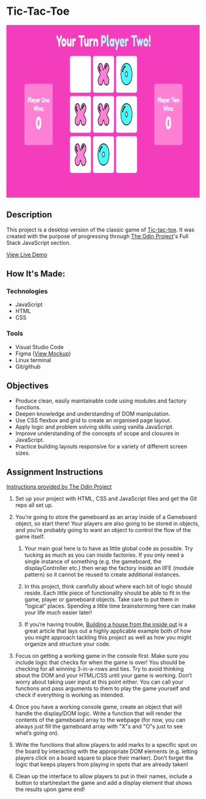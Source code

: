 # Tic-Tac-Toe

<img src = "images/screenshot.png" height = "450"  alt = "Game screen preview"/>

## Description
This project is a desktop version of the classic game of [Tic-tac-toe](https://en.wikipedia.org/wiki/Tic-tac-toe). It was created with the purpose of progressing through [The Odin Project](https://www.theodinproject.com/)'s Full Stack JavaScript section.

[View Live Demo]((https://zoieboyd.github.io/tic-tac-toe/))

## How It's Made:
### Technologies
* JavaScript
* HTML
* CSS

### Tools
* Visual Studio Code
* Figma ([View Mockup](https://www.figma.com/design/dff8DRCalCRpOoZ8Oaizjo/Untitled?node-id=0-1&t=ONWoqFLRXaUvZzCe-1))
* Linux terminal
* Git/github

## Objectives
* Produce clean, easily maintainable code using modules and factory functions. 
* Deepen knowledge and understanding of DOM manipulation.
* Use CSS flexbox and grid to create an organised page layout.
* Apply logic and problem solving skills using vanilla JavaScript.
* Improve understanding of the concepts of scope and closures in JavaScript.
* Practice building layouts responsive for a variety of different screen sizes.

## Assignment Instructions
[Instructions provided by The Odin Project](https://www.theodinproject.com/lessons/node-path-javascript-tic-tac-toe)

1. Set up your project with HTML, CSS and JavaScript files and get the Git repo all set up.

2. You’re going to store the gameboard as an array inside of a Gameboard object, so start there! Your players are also going to be stored in objects, and you’re probably going to want an object to control the flow of the game itself.

    1. Your main goal here is to have as little global code as possible. Try tucking as much as you can inside factories. If you only need a single instance of something (e.g. the gameboard, the displayController etc.) then wrap the factory inside an IIFE (module pattern) so it cannot be reused to create additional instances.

    2. In this project, think carefully about where each bit of logic should reside. Each little piece of functionality should be able to fit in the game, player or gameboard objects. Take care to put them in “logical” places. Spending a little time brainstorming here can make your life much easier later!

    3. If you’re having trouble, [Building a house from the inside out](https://www.ayweb.dev/blog/building-a-house-from-the-inside-out) is a great article that lays out a highly applicable example both of how you might approach tackling this project as well as how you might organize and structure your code.

3. Focus on getting a working game in the console first. Make sure you include logic that checks for when the game is over! You should be checking for all winning 3-in-a-rows and ties. Try to avoid thinking about the DOM and your HTML/CSS until your game is working. Don’t worry about taking user input at this point either. You can call your functions and pass arguments to them to play the game yourself and check if everything is working as intended.

4. Once you have a working console game, create an object that will handle the display/DOM logic. Write a function that will render the contents of the gameboard array to the webpage (for now, you can always just fill the gameboard array with "X"s and "O"s just to see what’s going on).

5. Write the functions that allow players to add marks to a specific spot on the board by interacting with the appropriate DOM elements (e.g. letting players click on a board square to place their marker). Don’t forget the logic that keeps players from playing in spots that are already taken!

6. Clean up the interface to allow players to put in their names, include a button to start/restart the game and add a display element that shows the results upon game end!